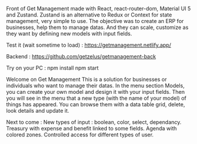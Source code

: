 Front of Get Management made with React, react-router-dom, Material UI 5 and Zustand.
Zustand is an alternative to Redux or Context for state management, very simple to use. 
The objective was to create an ERP for businesses, help them to manage datas. 
And they can scale, customize as they want by defining new models with input fields. 


Test it (wait sometime to load) : https://getmanagement.netlify.app/

Backend : https://github.com/getzelus/getmanagement-back


Try on your PC :  npm install     npm start 


Welcome on Get Management
This is a solution for businesses or individuals who want to manage their datas.
In the menu section Models, you can create your own model and design it with your input fields.
Then you will see in the menu that a new type (with the name of your model) of things has appeared.
You can browse them with a data table grid, delete, look details and update it.

Next to come :
New types of input : boolean, color, select, dependancy.
Treasury with expense and benefit linked to some fields.
Agenda with colored zones.
Controlled access for different types of user.
